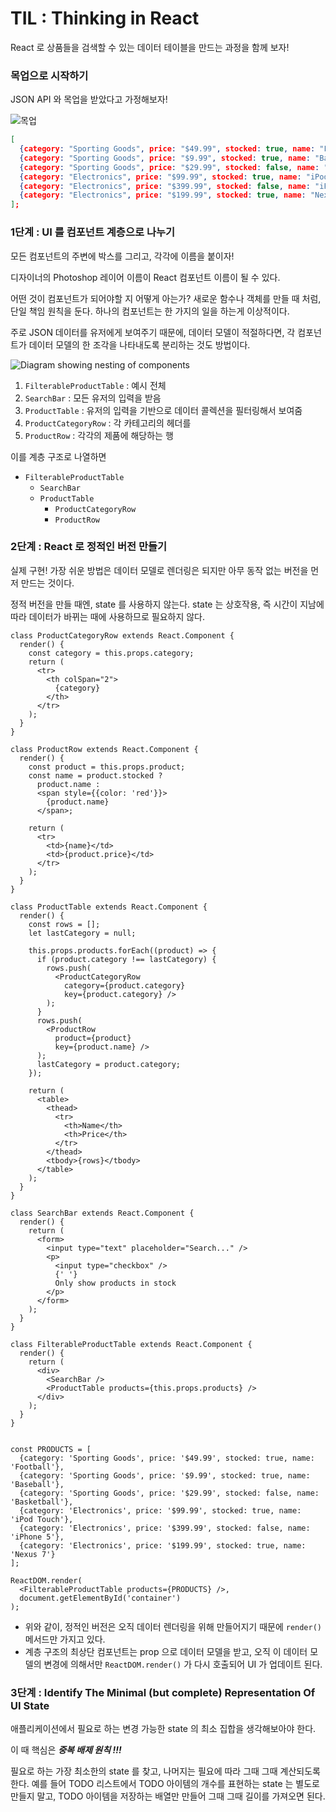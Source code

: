 # TIL : Thinking in React

React 로 상품들을 검색할 수 있는 데이터 테이블을 만드는 과정을 함께 보자!

### 목업으로 시작하기 

JSON API 와 목업을 받았다고 가정해보자!

![목업](https://ko.reactjs.org/static/1071fbcc9eed01fddc115b41e193ec11/d4770/thinking-in-react-mock.png)

```json
[
  {category: "Sporting Goods", price: "$49.99", stocked: true, name: "Football"},
  {category: "Sporting Goods", price: "$9.99", stocked: true, name: "Baseball"},
  {category: "Sporting Goods", price: "$29.99", stocked: false, name: "Basketball"},
  {category: "Electronics", price: "$99.99", stocked: true, name: "iPod Touch"},
  {category: "Electronics", price: "$399.99", stocked: false, name: "iPhone 5"},
  {category: "Electronics", price: "$199.99", stocked: true, name: "Nexus 7"}
];
```

### 1단계 : UI 를 컴포넌트 계층으로 나누기 

모든 컴포넌트의 주변에 박스를 그리고, 각각에 이름을 붙이자!

디자이너의 Photoshop 레이어 이름이 React 컴포넌트 이름이 될 수 있다. 

어떤 것이 컴포넌트가 되어야할 지 어떻게 아는가? 새로운 함수나 객체를 만들 때 처럼, 단일 책임 원칙을 둔다. 하나의 컴포넌트는 한 가지의 일을 하는게 이상적이다. 

주로 JSON 데이터를 유저에게 보여주기 때문에, 데이터 모델이 적절하다면, 각 컴포넌트가 데이터 모델의 한 조각을 나타내도록 분리하는 것도 방법이다. 

![Diagram showing nesting of components](https://ko.reactjs.org/static/9381f09e609723a8bb6e4ba1a7713b46/90cbd/thinking-in-react-components.png)

1. `FilterableProductTable` : 예시 전체 
2. `SearchBar` : 모든 유저의 입력을 받음
3. `ProductTable` : 유저의 입력을 기반으로 데이터 콜렉션을 필터링해서 보여줌
4. `ProductCategoryRow` : 각 카테고리의 헤더를
5. `ProductRow` : 각각의 제품에 해당하는 행

이를 계층 구조로 나열하면

- `FilterableProductTable`
  - `SearchBar`
  - `ProductTable`
    - `ProductCategoryRow`
    - `ProductRow`

### 2단계 : React 로 정적인 버전 만들기

실제 구현! 가장 쉬운 방법은 데이터 모델로 렌더링은 되지만 아무 동작 없는 버전을 먼저 만드는 것이다. 

정적 버전을 만들 때엔, state 를 사용하지 않는다. state 는 상호작용, 즉 시간이 지남에 따라 데이터가 바뀌는 때에 사용하므로 필요하지 않다. 

```react
class ProductCategoryRow extends React.Component {
  render() {
    const category = this.props.category;
    return (
      <tr>
        <th colSpan="2">
          {category}
        </th>
      </tr>
    );
  }
}

class ProductRow extends React.Component {
  render() {
    const product = this.props.product;
    const name = product.stocked ?
      product.name :
      <span style={{color: 'red'}}>
        {product.name}
      </span>;

    return (
      <tr>
        <td>{name}</td>
        <td>{product.price}</td>
      </tr>
    );
  }
}

class ProductTable extends React.Component {
  render() {
    const rows = [];
    let lastCategory = null;
    
    this.props.products.forEach((product) => {
      if (product.category !== lastCategory) {
        rows.push(
          <ProductCategoryRow
            category={product.category}
            key={product.category} />
        );
      }
      rows.push(
        <ProductRow
          product={product}
          key={product.name} />
      );
      lastCategory = product.category;
    });

    return (
      <table>
        <thead>
          <tr>
            <th>Name</th>
            <th>Price</th>
          </tr>
        </thead>
        <tbody>{rows}</tbody>
      </table>
    );
  }
}

class SearchBar extends React.Component {
  render() {
    return (
      <form>
        <input type="text" placeholder="Search..." />
        <p>
          <input type="checkbox" />
          {' '}
          Only show products in stock
        </p>
      </form>
    );
  }
}

class FilterableProductTable extends React.Component {
  render() {
    return (
      <div>
        <SearchBar />
        <ProductTable products={this.props.products} />
      </div>
    );
  }
}


const PRODUCTS = [
  {category: 'Sporting Goods', price: '$49.99', stocked: true, name: 'Football'},
  {category: 'Sporting Goods', price: '$9.99', stocked: true, name: 'Baseball'},
  {category: 'Sporting Goods', price: '$29.99', stocked: false, name: 'Basketball'},
  {category: 'Electronics', price: '$99.99', stocked: true, name: 'iPod Touch'},
  {category: 'Electronics', price: '$399.99', stocked: false, name: 'iPhone 5'},
  {category: 'Electronics', price: '$199.99', stocked: true, name: 'Nexus 7'}
];
 
ReactDOM.render(
  <FilterableProductTable products={PRODUCTS} />,
  document.getElementById('container')
);

```

- 위와 같이, 정적인 버전은 오직 데이터 렌더링을 위해 만들어지기 때문에 `render()` 메서드만 가지고 있다. 
- 계층 구조의 최상단 컴포넌트는 prop 으로 데이터 모델을 받고, 오직 이 데이터 모델의 변경에 의해서만 `ReactDOM.render()` 가 다시 호출되어 UI 가 업데이트 된다. 

### 3단계 : Identify The Minimal (but complete) Representation Of UI State

애플리케이션에서 필요로 하는 변경 가능한 state 의 최소 집합을 생각해보아야 한다. 

이 때 핵심은 ***중복 배제 원칙 !!!*** 

필요로 하는 가장 최소한의 state 를 찾고, 나머지는 필요에 따라 그때 그때 계산되도록 한다. 예를 들어 TODO 리스트에서 TODO 아이템의 개수를 표현하는 state 는 별도로 만들지 말고, TODO 아이템을 저장하는 배열만 만들어 그때 그때 길이를 가져오면 된다. 

 



